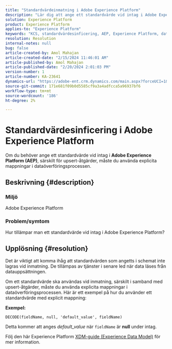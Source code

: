 ```yaml
---
title: "Standardvärdeinmatning i Adobe Experience Platform"
description: "Lär dig att ange ett standardvärde vid intag i Adobe Experience Platform. Använd explicita mappningar i dataöverföringsprocessen."
solution: Experience Platform
product: Experience Platform
applies-to: "Experience Platform"
keywords: "KCS, standardvärdesinficering, AEP, Experience Platform, datauppsättning, fältnamn"
resolution: Resolution
internal-notes: null
bug: false
article-created-by: Amol Mahajan
article-created-date: "2/15/2024 11:46:01 AM"
article-published-by: Amol Mahajan
article-published-date: "2/20/2024 2:01:03 PM"
version-number: 1
article-number: KA-23641
dynamics-url: "https://adobe-ent.crm.dynamics.com/main.aspx?forceUCI=1&pagetype=entityrecord&etn=knowledgearticle&id=3bca0ac5-f7cb-ee11-9079-6045bd006b25"
source-git-commit: 171e681f09b0d5585cf9a3a4adfcca5a96937bf6
workflow-type: tm+mt
source-wordcount: '186'
ht-degree: 2%

---
```


# Standardvärdesinficering i Adobe Experience Platform


Om du behöver ange ett standardvärde vid intag i <b>Adobe Experience Platform (AEP)</b>, särskilt för upsert-åtgärder, måste du använda explicita mappningar i dataöverföringsprocessen.

## Beskrivning {#description}


### <b>Miljö</b>

Adobe Experience Platform



### <b>Problem/symtom</b>

Hur tillämpar man ett standardvärde vid intag i Adobe Experience Platform?


## Upplösning {#resolution}


Det är viktigt att komma ihåg att standardvärden som angetts i schemat inte lagras vid inmatning. De tillämpas av tjänster i senare led när data läses från datauppsättningen.



Om ett standardvärde ska användas vid inmatning, särskilt i samband med upsert-åtgärder, måste du använda explicita mappningar i dataöverföringsprocessen.
Här är ett exempel på hur du använder ett standardvärde med explicit mappning:



<b>Exempel:</b>

`DECODE(fieldName, null, 'default_value', fieldName)`

Detta kommer att anges *default_value* när `fieldName` är <b>null</b> under intag.



Följ den här Experience Platform [XDM-guide (Experience Data Model)](https://experienceleague.adobe.com/docs/experience-platform/xdm/ui/fields/overview.html) för mer information.


